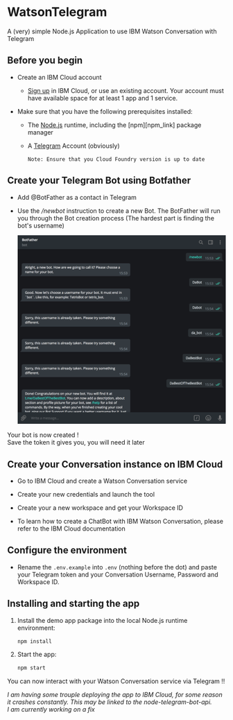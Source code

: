 # WatsonTelegram 

A (very) simple Node.js Application to use IBM Watson Conversation with Telegram

## Before you begin

* Create an IBM Cloud account
    * [Sign up](https://console.ng.bluemix.net/registration/?target=/catalog/%3fcategory=watson) in IBM Cloud, or use an existing account. Your account must have available space for at least 1 app and 1 service.

* Make sure that you have the following prerequisites installed:
    * The [Node.js](https://nodejs.org/#download) runtime, including the [npm][npm_link] package manager
    * A [Telegram](https://telegram.org/) Account (obviously)

          Note: Ensure that you Cloud Foundry version is up to date

## Create your Telegram Bot using Botfather

* Add @BotFather as a contact in Telegram

* Use the */newbot* instruction to create a new Bot. The BotFather will run you through the Bot creation process (The hardest part is finding the bot's username)

    ![BotCreation](images/BotCreation.png)

Your bot is now created !\
Save the token it gives you, you will need it later

## Create your Conversation instance on IBM Cloud

* Go to IBM Cloud and create a Watson Conversation service

* Create your new credentials and launch the tool 

* Create your a new workspace and get your Workspace ID

* To learn how to create a ChatBot with IBM Watson Conversation, please refer to the IBM Cloud documentation


## Configure the environment

* Rename the `.env.example` into `.env` (nothing before the dot) and paste your Telegram token and your Conversation Username, Password and Workspace ID.

## Installing and starting the app

1. Install the demo app package into the local Node.js runtime environment:

    ```bash
    npm install
    ```

1. Start the app:

    ```bash
    npm start
    ```

You can now interact with your Watson Conversation service via Telegram !!


*I am having some trouple deploying the app to IBM Cloud, for some reason it crashes constantly. This may be linked to the node-telegram-bot-api. \
I am currently working on a fix*